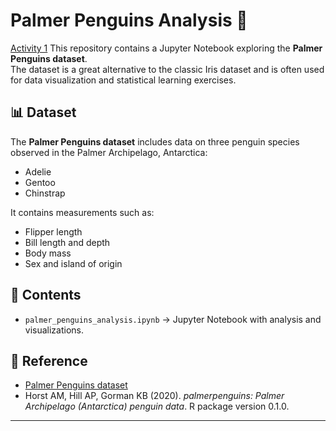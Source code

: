 # Palmer Penguins Analysis 🐧

[Activity 1]()
This repository contains a Jupyter Notebook exploring the **Palmer Penguins dataset**.  
The dataset is a great alternative to the classic Iris dataset and is often used for data visualization and statistical learning exercises.

## 📊 Dataset
The **Palmer Penguins dataset** includes data on three penguin species observed in the Palmer Archipelago, Antarctica:
- Adelie  
- Gentoo  
- Chinstrap  

It contains measurements such as:
- Flipper length  
- Bill length and depth  
- Body mass  
- Sex and island of origin  

## 📝 Contents
- `palmer_penguins_analysis.ipynb` → Jupyter Notebook with analysis and visualizations.

## 🔗 Reference
- [Palmer Penguins dataset](https://allisonhorst.github.io/palmerpenguins/)  
- Horst AM, Hill AP, Gorman KB (2020). *palmerpenguins: Palmer Archipelago (Antarctica) penguin data*. R package version 0.1.0.  

---
